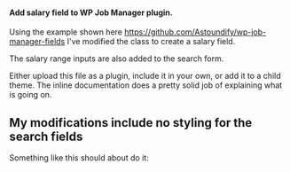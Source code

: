 #### Add salary field to WP Job Manager plugin.

Using the example shown here https://github.com/Astoundify/wp-job-manager-fields I've modified the class to create a salary field.

The salary range inputs are also added to the search form.

Either upload this file as a plugin, include it in your own, or add it to a child theme. The inline documentation does a pretty solid job of explaining what is going on.

## My modifications include no styling for the search fields

Something like this should about do it:

<style>
  .job_listings .salary li{width:100%;padding:0}
  .job_listings .salary input,
  .job_listings .salary select{float:left;width:31.5%;margin-top:20px}
  .job_listings .salary .salary_to{margin-left:1em}
  .job_listings .salary .salary_what{float:right}
</style>
